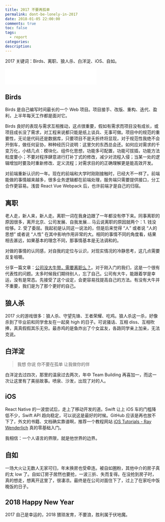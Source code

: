 ```yaml
---
title: 2017 不要再孤单
permalink: dont-be-lonely-in-2017
date: 2018-01-05 22:00:00
comments: true
toc: false
tags:
  - report
categories:
description:
---
```


2017 关键词：Birds、离职、狼人杀、白洋淀、iOS、自如。

<iframe frameborder="no" border="0" marginwidth="0" marginheight="0" width=298 height=52 src="//music.163.com/outchain/player?type=2&id=423314746&auto=0&height=32"></iframe>

## Birds

Birds 是自己编写时间最长的一个 Web 项目。项目接手、改版、重构、迭代、盈利，上半年每天工作都是面对它。

<!-- more -->

Birds 良好的表现与需求互相推动，这点很重要，假如有需求而项目没有成长，或项目成长没了需求，对工程来说都只能是纸上谈兵、无事可做。项目中的规范的重要性，无论是代码还是数据库，只要项目不是夭折终将显现，对于规范性我绝不会开倒车，做任何妥协，种种经历只说明：这里欠的东西总会还。如何应对需求的千变万化，小结几点：模块化、组件化思想，功能多可配置，功能可拔插，功能方法粒度要小；不要对程序肆意进行打补丁式的修改，减少对流程入侵；当某一处的逻辑增加时要及时重新修改、定义流程；对需求目的的正确理解更是能高效开发。

对前端重新认识的一年。现在的前端和大学时刚刚接触时，已经大不一样了。前端能做的事情越来越多，很多业务逻辑都在前端处理，服务端只需要提供接口，分工合作更容易。浅尝 React Vue Webpack 后，也许前端才是自己的归宿。

## 离职

老人走，新人来，新人走。离职一词在我身边跟了一年都没有停下来。同事离职的原因很多，离开北京、公司发展、自我发展... 马云说离职的原因就两个：1. 钱没给够。2. 受了委屈。我起初是认同这一说法的，但是后来觉得 “人” 或者说 “人的思想” 或者说 “人性” 在其中影响作用非常的大。相同的事情不同的角度看，结果相去甚远，如果基本的理念不同，那事情基本是无法调和的。

对做的事情的认同感，对自我的定位与认识，对现实情况的冷静思考，这几点需要反复咀嚼。

分享一篇文章：[公司没大牛带，需要离职么？](http://stormzhang.com/2017/06/26/leave-if-no-experts/)。对于刚入门的我们，这是一个很有代表性的问题。太多时候我们期待别人，忘了自己。公司有大牛，能跟着学是幸运，没有是常态。先接受了这个设定，会更容易找提高自己的方法。有没有大牛并不重要，我们是为了那个更好的自己。

## 狼人杀

2017 火的游戏很多：狼人杀、守望先锋、王者荣耀、吃鸡。狼人杀这一杀，好像杀到了毕业前和同学舍友在一起臭 high 的日子。可说骚话、互相 diss、互相吹捧，真真假假其乐无穷。最赤鸡的是鱼炸出了个女盆友，各路同学亲上加亲，无法克说。

## 白洋淀

> 我想 你说
> 你不要在孤单 让我做你的伴

白洋淀去过四次，那里的温泉过去两次，年中 Team Building 再喜加一，而这一次让这里有了美丽故事。喷泉、沙发，出现了对的人。

## iOS

React Native 的一波尝试后，走上了移动开发的道。Swift 让上 iOS 车的门槛降低不少，Swift API 趋向稳定，可以说这是最好的时候。GitHub 应该是再也放不下了，外文的书籍、文档确实靠谱啊，推荐一个教程网站 [iOS Tutorials - Ray Wenderlich](https://www.raywenderlich.com/category/ios) 真的零基础入门。

我相信：一个人语言的界限，就是他世界的边界。

## 自如

一场大火让无数人无家可归，年末换房也受牵连。被自如圈粉，其他中介的房子真的太 low 了。自如订房子居然也要抢，一波三折、失而复得。在没抢到房子时，真的想走，想离开这里了，很凄凉。最终是在公司对面住下了，过上了在家吃中饭晚饭的日子。

## 2018 Happy New Year

2017 自己是幸运的，2018 猥琐发育，不要浪，胜利属于伏地魔。
